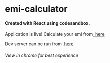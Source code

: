 # emi-calculator

<h4>Created with React using codesandbox.</h4>

<p>Application is live! Calculate your emi from<a href="https://csb-opuetx.netlify.app/" > &nbsp;here</a>
</p>

<p>Dev server can be run from
<a href="https://codesandbox.io/s/priceless-mcnulty-opuetx" > &nbsp;here</a>

 </p>

<h6>View in chrome for best experience</h6>
